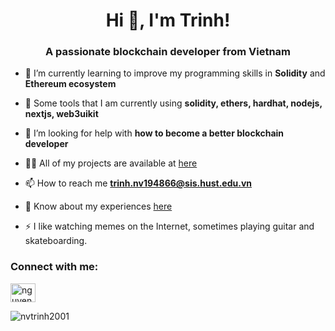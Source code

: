 <h1 align="center">Hi 👋, I'm Trinh!</h1>
<h3 align="center">A passionate blockchain developer from Vietnam</h3>

- 🌱 I’m currently learning to improve my programming skills in **Solidity** and **Ethereum ecosystem**

- 💬 Some tools that I am currently using **solidity, ethers, hardhat, nodejs, nextjs, web3uikit**

- 🤝 I’m looking for help with **how to become a better blockchain developer**

- 👨‍💻 All of my projects are available at [here](https://github.com/nvtrinh2001)

- 📫 How to reach me **trinh.nv194866@sis.hust.edu.vn**

- 📄 Know about my experiences [here](here)

- ⚡ I like watching memes on the Internet, sometimes playing guitar and skateboarding.

<h3 align="left">Connect with me:</h3>
<p align="left">
<a href="https://www.linkedin.com/in/nguyenvantrinh2001/" target="blank"><img align="center" src="https://raw.githubusercontent.com/rahuldkjain/github-profile-readme-generator/master/src/images/icons/Social/linked-in-alt.svg" alt="nguyenvantrinh2001" height="30" width="40" /></a>
</p>

<p><img align="center" src="https://github-readme-stats.vercel.app/api/top-langs?username=nvtrinh2001&show_icons=true&locale=en&layout=compact" alt="nvtrinh2001" /></p>
